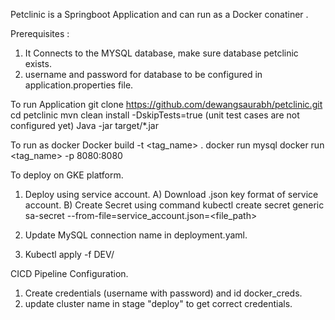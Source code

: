 Petclinic is a Springboot Application and can run as a Docker conatiner . 

Prerequisites : 
1) It Connects to the MYSQL database, make sure database petclinic exists. 
2) username and password for database to be configured in application.properties file.

To run Application 
git clone https://github.com/dewangsaurabh/petclinic.git
cd petclinic
mvn clean install -DskipTests=true (unit test cases are not configured yet)
Java -jar target/*.jar

To run as docker
Docker build -t <tag_name> .
docker run mysql 
docker run <tag_name> -p 8080:8080

To deploy on GKE platform.
1) Deploy using service account. 
   A) Download .json key format of service account.
   B) Create Secret using command kubectl create secret generic sa-secret --from-file=service_account.json=<file_path>
  
2) Update MySQL connection name in deployment.yaml.

3) Kubectl apply -f DEV/

CICD Pipeline Configuration. 
1) Create credentials (username with password) and id docker_creds. 
2) update cluster name in stage "deploy" to get correct credentials. 


